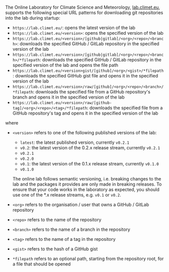 The Online Laboratory for Climate Science and Meteorology, [lab.climet.eu](https://lab.climet.eu), supports the following special URL patterns for downloading git repositories into the lab during startup:

- `https://lab.climet.eu/`: opens the latest version of the lab
- `https://lab.climet.eu/<version>`: opens the specified version of the lab
- `https://lab.climet.eu/<version>/[github|gitlab]/<org>/<repo>/<branch>`: downloads the specified GitHub / GitLab repository in the specified version of the lab
- `https://lab.climet.eu/<version>/[github|gitlab]/<org>/<repo>/<branch>/*filepath`: downloads the specified GitHub / GitLab repository in the specified version of the lab and opens the file path
- `https://lab.climet.eu/<version>gist/[github]/<org>/<gist>/*filepath`: downloads the specified GitHub gist file and opens it in the specified version of the lab
- `https://lab.climet.eu/<version>/raw/[github]/<org>/<repo>/<branch>/*filepath`: downloads the specified file from a GitHub repository's branch and opens it in the specified version of the lab
- `https://lab.climet.eu/<version>/raw/[github-tag]/<org>/<repo>/<tag>/*filepath`: downloads the specified file from a GitHub repository's tag and opens it in the specified version of the lab

where

- `<version>` refers to one of the following published versions of the lab:
    - `latest`: the latest published version, currently `v0.2.1`
    - `v0.2`: the latest version of the 0.2.x release stream, currently `v0.2.1`
    - `v0.2.1`
    - `v0.2.0`
    - `v0.1`: the latest version of the 0.1.x release stream, currently `v0.1.0`
    - `v0.1.0`

    The online lab follows semantic versioning, i.e. breaking changes to the lab and the packages it provides are only made in breaking releases. To ensure that your code works in the laboratory as expected, you should use one of the *.x release streams, e.g. `v0.1` or `v0.2`.

- `<org>` refers to the organisation / user that owns a GitHub / GitLab repository
- `<repo>` refers to the name of the repository
- `<branch>` refers to the name of a branch in the repository
- `<tag>` refers to the name of a tag in the repository
- `<gist>` refers to the hash of a GitHub gist
- `*filepath` refers to an optional path, starting from the repository root, for a file that should be opened

